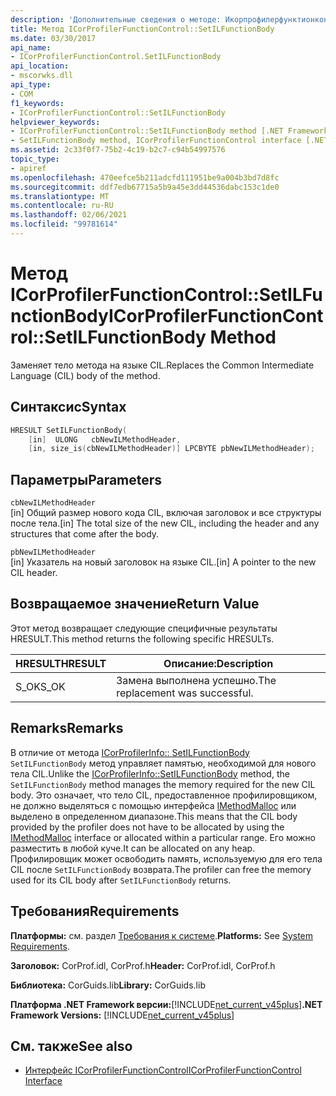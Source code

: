 ```yaml
---
description: 'Дополнительные сведения о методе: Икорпрофилерфунктионконтрол:: SetILFunctionBody'
title: Метод ICorProfilerFunctionControl::SetILFunctionBody
ms.date: 03/30/2017
api_name:
- ICorProfilerFunctionControl.SetILFunctionBody
api_location:
- mscorwks.dll
api_type:
- COM
f1_keywords:
- ICorProfilerFunctionControl::SetILFunctionBody
helpviewer_keywords:
- ICorProfilerFunctionControl::SetILFunctionBody method [.NET Framework profiling]
- SetILFunctionBody method, ICorProfilerFunctionControl interface [.NET Framework profiling]
ms.assetid: 2c33f0f7-75b2-4c19-b2c7-c94b54997576
topic_type:
- apiref
ms.openlocfilehash: 470eefce5b211adcfd111951be9a004b3bd7d8fc
ms.sourcegitcommit: ddf7edb67715a5b9a45e3dd44536dabc153c1de0
ms.translationtype: MT
ms.contentlocale: ru-RU
ms.lasthandoff: 02/06/2021
ms.locfileid: "99781614"
---
```

# <a name="icorprofilerfunctioncontrolsetilfunctionbody-method"></a><span data-ttu-id="959b6-103">Метод ICorProfilerFunctionControl::SetILFunctionBody</span><span class="sxs-lookup"><span data-stu-id="959b6-103">ICorProfilerFunctionControl::SetILFunctionBody Method</span></span>

<span data-ttu-id="959b6-104">Заменяет тело метода на языке CIL.</span><span class="sxs-lookup"><span data-stu-id="959b6-104">Replaces the Common Intermediate Language (CIL) body of the method.</span></span>  
  
## <a name="syntax"></a><span data-ttu-id="959b6-105">Синтаксис</span><span class="sxs-lookup"><span data-stu-id="959b6-105">Syntax</span></span>  
  
```cpp  
HRESULT SetILFunctionBody(  
    [in]  ULONG   cbNewILMethodHeader,  
    [in, size_is(cbNewILMethodHeader)] LPCBYTE pbNewILMethodHeader);  
```  
  
## <a name="parameters"></a><span data-ttu-id="959b6-106">Параметры</span><span class="sxs-lookup"><span data-stu-id="959b6-106">Parameters</span></span>  

 `cbNewILMethodHeader`  
 <span data-ttu-id="959b6-107">[in] Общий размер нового кода CIL, включая заголовок и все структуры после тела.</span><span class="sxs-lookup"><span data-stu-id="959b6-107">[in] The total size of the new CIL, including the header and any structures that come after the body.</span></span>  
  
 `pbNewILMethodHeader`  
 <span data-ttu-id="959b6-108">[in] Указатель на новый заголовок на языке CIL.</span><span class="sxs-lookup"><span data-stu-id="959b6-108">[in] A pointer to the new CIL header.</span></span>  
  
## <a name="return-value"></a><span data-ttu-id="959b6-109">Возвращаемое значение</span><span class="sxs-lookup"><span data-stu-id="959b6-109">Return Value</span></span>  

 <span data-ttu-id="959b6-110">Этот метод возвращает следующие специфичные результаты HRESULT.</span><span class="sxs-lookup"><span data-stu-id="959b6-110">This method returns the following specific HRESULTs.</span></span>  
  
|<span data-ttu-id="959b6-111">HRESULT</span><span class="sxs-lookup"><span data-stu-id="959b6-111">HRESULT</span></span>|<span data-ttu-id="959b6-112">Описание:</span><span class="sxs-lookup"><span data-stu-id="959b6-112">Description</span></span>|  
|-------------|-----------------|  
|<span data-ttu-id="959b6-113">S_OK</span><span class="sxs-lookup"><span data-stu-id="959b6-113">S_OK</span></span>|<span data-ttu-id="959b6-114">Замена выполнена успешно.</span><span class="sxs-lookup"><span data-stu-id="959b6-114">The replacement was successful.</span></span>|  
  
## <a name="remarks"></a><span data-ttu-id="959b6-115">Remarks</span><span class="sxs-lookup"><span data-stu-id="959b6-115">Remarks</span></span>  

 <span data-ttu-id="959b6-116">В отличие от метода [ICorProfilerInfo:: SetILFunctionBody](icorprofilerinfo-setilfunctionbody-method.md) `SetILFunctionBody` метод управляет памятью, необходимой для нового тела CIL.</span><span class="sxs-lookup"><span data-stu-id="959b6-116">Unlike the [ICorProfilerInfo::SetILFunctionBody](icorprofilerinfo-setilfunctionbody-method.md) method, the `SetILFunctionBody` method manages the memory required for the new CIL body.</span></span> <span data-ttu-id="959b6-117">Это означает, что тело CIL, предоставленное профилировщиком, не должно выделяться с помощью интерфейса [IMethodMalloc](imethodmalloc-interface.md) или выделено в определенном диапазоне.</span><span class="sxs-lookup"><span data-stu-id="959b6-117">This means that the CIL body provided by the profiler does not have to be allocated by using the [IMethodMalloc](imethodmalloc-interface.md) interface or allocated within a particular range.</span></span> <span data-ttu-id="959b6-118">Его можно разместить в любой куче.</span><span class="sxs-lookup"><span data-stu-id="959b6-118">It can be allocated on any heap.</span></span> <span data-ttu-id="959b6-119">Профилировщик может освободить память, используемую для его тела CIL после `SetILFunctionBody` возврата.</span><span class="sxs-lookup"><span data-stu-id="959b6-119">The profiler can free the memory used for its CIL body after `SetILFunctionBody` returns.</span></span>  
  
## <a name="requirements"></a><span data-ttu-id="959b6-120">Требования</span><span class="sxs-lookup"><span data-stu-id="959b6-120">Requirements</span></span>  

 <span data-ttu-id="959b6-121">**Платформы:** см. раздел [Требования к системе](../../get-started/system-requirements.md).</span><span class="sxs-lookup"><span data-stu-id="959b6-121">**Platforms:** See [System Requirements](../../get-started/system-requirements.md).</span></span>  
  
 <span data-ttu-id="959b6-122">**Заголовок:** CorProf.idl, CorProf.h</span><span class="sxs-lookup"><span data-stu-id="959b6-122">**Header:** CorProf.idl, CorProf.h</span></span>  
  
 <span data-ttu-id="959b6-123">**Библиотека:** CorGuids.lib</span><span class="sxs-lookup"><span data-stu-id="959b6-123">**Library:** CorGuids.lib</span></span>  
  
 <span data-ttu-id="959b6-124">**Платформа .NET Framework версии:**[!INCLUDE[net_current_v45plus](../../../../includes/net-current-v45plus-md.md)]</span><span class="sxs-lookup"><span data-stu-id="959b6-124">**.NET Framework Versions:** [!INCLUDE[net_current_v45plus](../../../../includes/net-current-v45plus-md.md)]</span></span>  
  
## <a name="see-also"></a><span data-ttu-id="959b6-125">См. также</span><span class="sxs-lookup"><span data-stu-id="959b6-125">See also</span></span>

- [<span data-ttu-id="959b6-126">Интерфейс ICorProfilerFunctionControl</span><span class="sxs-lookup"><span data-stu-id="959b6-126">ICorProfilerFunctionControl Interface</span></span>](icorprofilerfunctioncontrol-interface.md)
